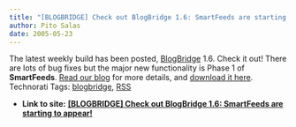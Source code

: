 ```yaml
---
title: "[BLOGBRIDGE] Check out BlogBridge 1.6: SmartFeeds are starting to appear!"
author: Pito Salas
date: 2005-05-23
---
```


The latest weekly build has been posted,
[BlogBridge](<http://www.blogbridge.com/index.html>) 1.6. Check it out! There
are lots of bug fixes but the major new functionality is Phase 1 of
**SmartFeeds**. [Read our blog](<http://www.blogbridge.com/weblog/index.html>)
for more details, and [download it
here](<http://www.blogbridge.com/install/weekly/blogbridge.jnlp>). Technorati
Tags: [blogbridge](<http://technorati.com/tag/blogbridge>),
[RSS](<http://technorati.com/tag/RSS>)


* **Link to site:** **[[BLOGBRIDGE] Check out BlogBridge 1.6: SmartFeeds are starting to appear!](None)**
